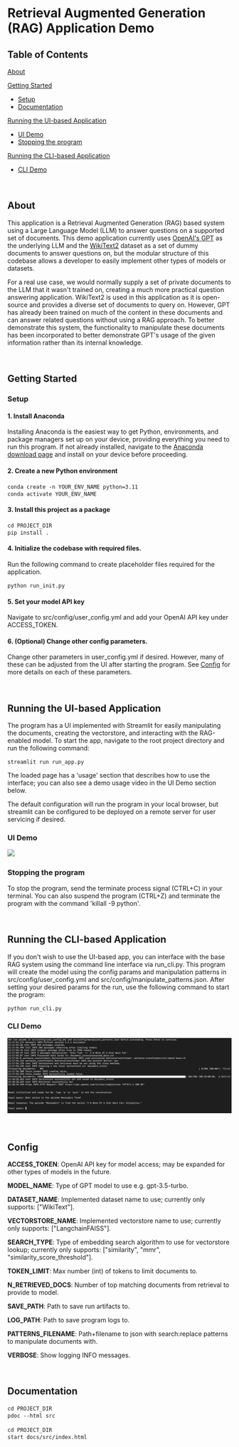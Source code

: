 # Retrieval Augmented Generation (RAG) Application Demo

## Table of Contents

[About](#bout)

[Getting Started](#getting-started)

- [Setup](#setup)
- [Documentation](#documentation)

[Running the UI-based Application](#running-the-ui-based-application)

- [UI Demo](#ui-demo)
- [Stopping the program](#stopping-the-program)

[Running the CLI-based Application](#running-the-cli-based-application)

- [CLI Demo](#cli-demo)

<br/>

## About
This application is a Retrieval Augmented Generation (RAG) based system using a Large Language Model (LLM) to answer questions on a supported set of documents. This demo application currently uses [OpenAI's GPT](https://platform.openai.com/docs/models) as the underlying LLM and the [WikiText2](https://huggingface.co/datasets/wikitext) dataset as a set of dummy documents to answer questions on, but the modular structure of this codebase allows a developer to easily implement other types of models or datasets.

For a real use case, we would normally supply a set of private documents to the LLM that it wasn't trained on, creating a much more practical question answering application. WikiText2 is used in this application as it is open-source and provides a diverse set of documents to query on. However, GPT has already been trained on much of the content in these documents and can answer related questions without using a RAG approach. To better demonstrate this system, the functionality to manipulate these documents has been incorporated to better demonstrate GPT's usage of the given information rather than its internal knowledge.

<br/>

## Getting Started

### Setup

#### 1. Install Anaconda

Installing Anaconda is the easiest way to get Python, environments, and package managers set up on your device, providing everything you need to run this program. If not already installed, navigate to the [Anaconda download page](https://www.anaconda.com/download) and install on your device before proceeding.

#### 2. Create a new Python environment

    conda create -n YOUR_ENV_NAME python=3.11
    conda activate YOUR_ENV_NAME

#### 3. Install this project as a package

    cd PROJECT_DIR
    pip install .

#### 4. Initialize the codebase with required files.

Run the following command to create placeholder files required for the application.

    python run_init.py

#### 5. Set your model API key

Navigate to src/config/user_config.yml and add your OpenAI API key under ACCESS_TOKEN.

#### 6. (Optional) Change other config parameters.

Change other parameters in user_config.yml if desired. However, many of these can be adjusted from the UI after starting the program. See [Config](#config) for more details on each of these parameters.


<br/>

## Running the UI-based Application

The program has a UI implemented with Streamlit for easily manipulating the documents, creating the vectorstore, and interacting with the RAG-enabled model. To start the app, navigate to the root project directory and run the following command:

    streamlit run run_app.py

The loaded page has a 'usage' section that describes how to use the interface; you can also see a demo usage video in the UI Demo section below. 

The default configuration will run the program in your local browser, but streamlit can be configured to be deployed on a remote server for user servicing if desired. 

### UI Demo

![](readme_images/Demo.gif)

### Stopping the program

To stop the program, send the terminate process signal (CTRL+C) in your terminal. You can also suspend the program (CTRL+Z) and terminate the program with the command 'killall -9 python'.

<br/>

## Running the CLI-based Application

If you don't wish to use the UI-based app, you can interface with the base RAG system using the command line interface via run_cli.py. This program will create the model using the config params and manipulation patterns in src/config/user_config.yml and src/config/manipulate_patterns.json. After setting your desired params for the run, use the following command to start the program:

    python run_cli.py

### CLI Demo

![](readme_images/Demo_CLI.png)

<br/>

## Config

**ACCESS_TOKEN**: OpenAI API key for model access; may be expanded for other types of models in the future.

**MODEL_NAME**: Type of GPT model to use e.g. gpt-3.5-turbo.


**DATASET_NAME**: Implemented dataset name to use; currently only supports: ["WikiText"].

**VECTORSTORE_NAME**: Implemented vectorstore name to use; currently only supports: ["LangchainFAISS"].

**SEARCH_TYPE**: Type of embedding search algorithm to use for vectorstore lookup; currently only supports: ["similarity", "mmr", "similarity_score_threshold"].

**TOKEN_LIMIT**: Max number (int) of tokens to limit documents to.

**N_RETRIEVED_DOCS**: Number of top matching documents from retrieval to provide to model.

**SAVE_PATH**: Path to save run artifacts to.


**LOG_PATH**: Path to save program logs to.

**PATTERNS_FILENAME**: Path+filename to json with search:replace patterns to manipulate documents with.

**VERBOSE**: Show logging INFO messages.

<br/>

## Documentation

    cd PROJECT_DIR
    pdoc --html src

    cd PROJECT_DIR
    start docs/src/index.html
